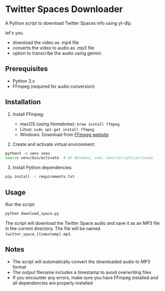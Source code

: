 # Twitter Spaces Downloader

A Python script to download Twitter Spaces info using yt-dlp. 

let's you
- download the video as .mp4 file
- converts the video to audio as .mp3 file
- option to transcribe the audio using gemini. 


## Prerequisites

- Python 3.x
- FFmpeg (required for audio conversion)

## Installation

1. Install FFmpeg:
   - macOS (using Homebrew): `brew install ffmpeg`
   - Linux: `sudo apt-get install ffmpeg`
   - Windows: Download from [FFmpeg website](https://ffmpeg.org/download.html)

2. Create and activate virtual environment:
```bash
python3 -m venv venv
source venv/bin/activate  # On Windows, use: venv\Scripts\activate
```

3. Install Python dependencies:
```bash
pip install -r requirements.txt
```

## Usage

Run the script:
```bash
python download_space.py
```

The script will download the Twitter Space audio and save it as an MP3 file in the current directory. The file will be named `twitter_space_[timestamp].mp3`.

## Notes

- The script will automatically convert the downloaded audio to MP3 format
- The output filename includes a timestamp to avoid overwriting files
- If you encounter any errors, make sure you have FFmpeg installed and all dependencies are properly installed
